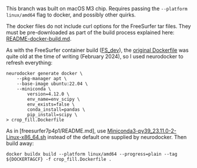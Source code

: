 This branch was built on macOS M3 chip. Requires passing the `--platform linux/amd64` flag to docker, and possibly other quirks.

The docker files do not include curl options for the FreeSurfer tar files. They must be pre-downloaded as part of the build process explained here: [README-docker-build.md](../README-docker-build.md).

As with the FreeSurfer container build ([FS_dev](../FS_dev)), the [original Dockerfile](./Dockerfile) was quite old at the time of writing (February 2024), so I used neurodocker to refresh everything:
```
neurodocker generate docker \
    --pkg-manager apt \
    --base-image ubuntu:22.04 \
    --miniconda \
        version=4.12.0 \
        env_name=env_scipy \
        env_exists=false \
        conda_install=pandas \
        pip_install=scipy \
> crop_fill.Dockerfile
```

As in [freesurfer7p4p1/README.md], use [Miniconda3-py39_23.11.0-2-Linux-x86_64.sh](https://repo.anaconda.com/miniconda/Miniconda3-py39_23.11.0-2-Linux-x86_64.sh) instead of the default one supplied by neurodocker. Then build away:

```
docker buildx build --platform linux/amd64 --progress=plain --tag ${DOCKERTAGCF} -f crop_fill.Dockerfile .
```
